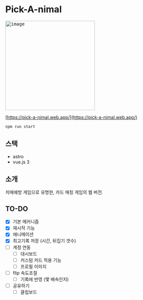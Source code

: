 # Pick-A-nimal

<kbd><img width="280" alt="image" src="https://github.com/user-attachments/assets/82ff4cef-cfe9-49a8-8679-38505bdc11ef" /></kbd>

[https://pick-a-nimal.web.app/](https://pick-a-nimal.web.app/)

```sh
npm run start
```

## 스택
- astro
- vue.js 3

## 소개

치매예방 게임으로 유명한, 카드 매칭 게임의 웹 버전.

## TO-DO
- [x] 기본 메커니즘
- [x] 재시작 기능
- [x] 애니메이션
- [x] 최고기록 저장 (시간, 뒤집기 갯수)
- [ ] 계정 연동
  - [ ] 대시보드
  - [ ] 커스텀 카드 적용 기능
  - [ ] 프로필 이미지
- [ ] flip 속도조절
  - [ ] 기록에 반영 (몇 배속인지)
- [ ] 공유하기
  - [ ] 클립보드
